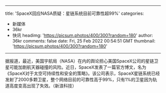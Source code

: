 
---
title: 'SpaceX回应NASA质疑：星链系统目前可靠性超99%'
categories: 
 - 新媒体
 - 36kr
 - 快讯
headimg: 'https://picsum.photos/400/300?random=180'
author: 36kr
comments: false
date: Fri, 25 Feb 2022 00:54:51 GMT
thumbnail: 'https://picsum.photos/400/300?random=180'
---

<div>   
据报道，最近，美国宇航局（NASA）在内的舆论担心美国SpaceX公司的星链卫星可能加剧航天器碰撞的风险。近日，SpaceX发表了一篇官方博文，名为《SpaceX对于太空可持续性和安全的策略》。该公司表示，SpaceX星链系统已经发射了2000多颗卫星，整个网络目前的可靠性高于99%，只有1%的卫星因为轨道高度变高出现了失效。（新浪科技）  
</div>
            